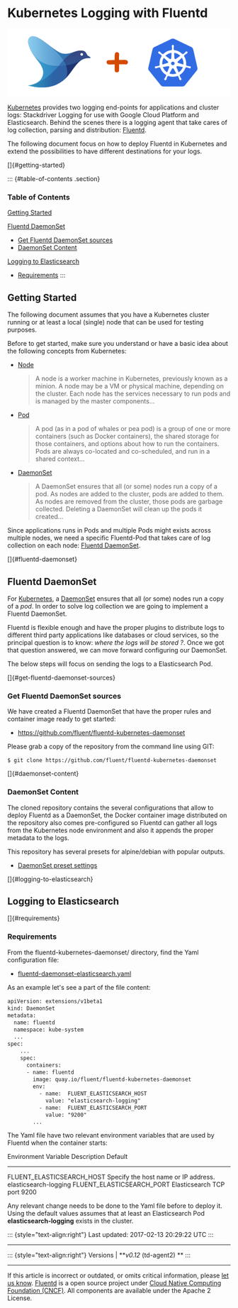 Kubernetes Logging with Fluentd
===============================

![](/images/fluentd_kubernetes.png)

[Kubernetes](http://kubernetes.io) provides two logging end-points for
applications and cluster logs: Stackdriver Logging for use with Google
Cloud Platform and Elasticsearch. Behind the scenes there is a logging
agent that take cares of log collection, parsing and distribution:
[Fluentd](http://www.fluentd.org).

The following document focus on how to deploy Fluentd in Kubernetes and
extend the possibilities to have different destinations for your logs.

[]{#getting-started}

::: {#table-of-contents .section}
### Table of Contents

[Getting Started](#getting-started)

[Fluentd DaemonSet](#fluentd-daemonset)

-   [Get Fluentd DaemonSet sources](#get-fluentd-daemonset-sources)
-   [DaemonSet Content](#daemonset-content)

[Logging to Elasticsearch](#logging-to-elasticsearch)

-   [Requirements](#requirements)
:::

Getting Started
---------------

The following document assumes that you have a Kubernetes cluster
running or at least a local (single) node that can be used for testing
purposes.

Before to get started, make sure you understand or have a basic idea
about the following concepts from Kubernetes:

-   [Node](https://kubernetes.io/docs/admin/node/)

    > A node is a worker machine in Kubernetes, previously known as a
    > minion. A node may be a VM or physical machine, depending on the
    > cluster. Each node has the services necessary to run pods and is
    > managed by the master components...

-   [Pod](https://kubernetes.io/docs/user-guide/pods/)

    > A pod (as in a pod of whales or pea pod) is a group of one or more
    > containers (such as Docker containers), the shared storage for
    > those containers, and options about how to run the containers.
    > Pods are always co-located and co-scheduled, and run in a shared
    > context...

-   [DaemonSet](https://kubernetes.io/docs/admin/daemons/)

    > A DaemonSet ensures that all (or some) nodes run a copy of a pod.
    > As nodes are added to the cluster, pods are added to them. As
    > nodes are removed from the cluster, those pods are garbage
    > collected. Deleting a DaemonSet will clean up the pods it
    > created...

Since applications runs in Pods and multiple Pods might exists across
multiple nodes, we need a specific Fluentd-Pod that takes care of log
collection on each node: [Fluentd DaemonSet](fluentd_daemonset.md).

[]{#fluentd-daemonset}

Fluentd DaemonSet
-----------------

For [Kubernetes](https://kubernetes.io), a
[DaemonSet](https://kubernetes.io/docs/admin/daemons/) ensures that all
(or some) nodes run a copy of a *pod*. In order to solve log collection
we are going to implement a Fluentd DaemonSet.

Fluentd is flexible enough and have the proper plugins to distribute
logs to different third party applications like databases or cloud
services, so the principal question is to know: *where the logs will be
stored ?*. Once we got that question answered, we can move forward
configuring our DaemonSet.

The below steps will focus on sending the logs to a Elasticsearch Pod.

[]{#get-fluentd-daemonset-sources}

### Get Fluentd DaemonSet sources

We have created a Fluentd DaemonSet that have the proper rules and
container image ready to get started:

-   <https://github.com/fluent/fluentd-kubernetes-daemonset>

Please grab a copy of the repository from the command line using GIT:

``` {.CodeRay}
$ git clone https://github.com/fluent/fluentd-kubernetes-daemonset
```

[]{#daemonset-content}

### DaemonSet Content

The cloned repository contains the several configurations that allow to
deploy Fluentd as a DaemonSet, the Docker container image distributed on
the repository also comes pre-configured so Fluentd can gather all logs
from the Kubernetes node environment and also it appends the proper
metadata to the logs.

This repository has several presets for alpine/debian with popular
outputs.

-   [DaemonSet preset
    settings](https://github.com/fluent/fluentd-kubernetes-daemonset/tree/master/docker-image/v0.12)

[]{#logging-to-elasticsearch}

Logging to Elasticsearch
------------------------

[]{#requirements}

### Requirements

From the fluentd-kubernetes-daemonset/ directory, find the Yaml
configuration file:

-   [fluentd-daemonset-elasticsearch.yaml](https://github.com/fluent/fluentd-kubernetes-daemonset/blob/master/fluentd-daemonset-elasticsearch.yaml)

As an example let's see a part of the file content:

``` {.CodeRay}
apiVersion: extensions/v1beta1
kind: DaemonSet
metadata:
  name: fluentd
  namespace: kube-system
  ...
spec:
    ...
    spec:
      containers:
      - name: fluentd
        image: quay.io/fluent/fluentd-kubernetes-daemonset
        env:
          - name:  FLUENT_ELASTICSEARCH_HOST
            value: "elasticsearch-logging"
          - name:  FLUENT_ELASTICSEARCH_PORT
            value: "9200"
        ...
```

The Yaml file have two relevant environment variables that are used by
Fluentd when the container starts:

  Environment Variable          Description                            Default
  ----------------------------- -------------------------------------- -----------------------
  FLUENT\_ELASTICSEARCH\_HOST   Specify the host name or IP address.   elasticsearch-logging
  FLUENT\_ELASTICSEARCH\_PORT   Elasticsearch TCP port                 9200

Any relevant change needs to be done to the Yaml file before to deploy
it. Using the default values assumes that at least an Elasticsearch Pod
**elasticsearch-logging** exists in the cluster.

::: {style="text-align:right"}
Last updated: 2017-02-13 20:29:22 UTC
:::

------------------------------------------------------------------------

::: {style="text-align:right"}
Versions \| ***v0.12* (td-agent2) **
:::

------------------------------------------------------------------------

If this article is incorrect or outdated, or omits critical information,
please [let us
know](https://github.com/fluent/fluentd-docs/issues?state=open).
[Fluentd](http://www.fluentd.org/) is a open source project under [Cloud
Native Computing Foundation (CNCF)](https://cncf.io/). All components
are available under the Apache 2 License.
